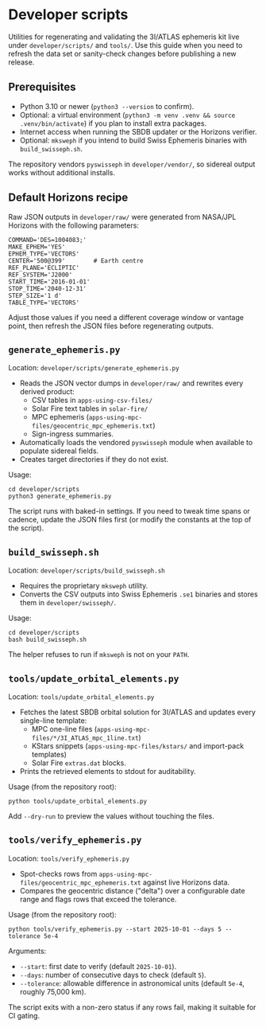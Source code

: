 # Developer scripts

Utilities for regenerating and validating the 3I/ATLAS ephemeris kit live under `developer/scripts/` and `tools/`. Use this guide when you need to refresh the data set or sanity-check changes before publishing a new release.

## Prerequisites
- Python 3.10 or newer (`python3 --version` to confirm).
- Optional: a virtual environment (`python3 -m venv .venv && source .venv/bin/activate`) if you plan to install extra packages.
- Internet access when running the SBDB updater or the Horizons verifier.
- Optional: `mksweph` if you intend to build Swiss Ephemeris binaries with `build_swisseph.sh`.

The repository vendors `pyswisseph` in `developer/vendor/`, so sidereal output works without additional installs.

## Default Horizons recipe

Raw JSON outputs in `developer/raw/` were generated from NASA/JPL Horizons with the following parameters:

```
COMMAND='DES=1004083;'
MAKE_EPHEM='YES'
EPHEM_TYPE='VECTORS'
CENTER='500@399'        # Earth centre
REF_PLANE='ECLIPTIC'
REF_SYSTEM='J2000'
START_TIME='2016-01-01'
STOP_TIME='2040-12-31'
STEP_SIZE='1 d'
TABLE_TYPE='VECTORS'
```

Adjust those values if you need a different coverage window or vantage point, then refresh the JSON files before regenerating outputs.

## `generate_ephemeris.py`
Location: `developer/scripts/generate_ephemeris.py`

- Reads the JSON vector dumps in `developer/raw/` and rewrites every derived product:
  - CSV tables in `apps-using-csv-files/`
  - Solar Fire text tables in `solar-fire/`
  - MPC ephemeris (`apps-using-mpc-files/geocentric_mpc_ephemeris.txt`)
  - Sign-ingress summaries.
- Automatically loads the vendored `pyswisseph` module when available to populate sidereal fields.
- Creates target directories if they do not exist.

Usage:

```
cd developer/scripts
python3 generate_ephemeris.py
```

The script runs with baked-in settings. If you need to tweak time spans or cadence, update the JSON files first (or modify the constants at the top of the script).

## `build_swisseph.sh`
Location: `developer/scripts/build_swisseph.sh`

- Requires the proprietary `mksweph` utility.
- Converts the CSV outputs into Swiss Ephemeris `.se1` binaries and stores them in `developer/swisseph/`.

Usage:

```
cd developer/scripts
bash build_swisseph.sh
```

The helper refuses to run if `mksweph` is not on your `PATH`.

## `tools/update_orbital_elements.py`
Location: `tools/update_orbital_elements.py`

- Fetches the latest SBDB orbital solution for 3I/ATLAS and updates every single-line template:
  - MPC one-line files (`apps-using-mpc-files/*/3I_ATLAS_mpc_1line.txt`)
  - KStars snippets (`apps-using-mpc-files/kstars/` and import-pack templates)
  - Solar Fire `extras.dat` blocks.
- Prints the retrieved elements to stdout for auditability.

Usage (from the repository root):

```
python tools/update_orbital_elements.py
```

Add `--dry-run` to preview the values without touching the files.

## `tools/verify_ephemeris.py`
Location: `tools/verify_ephemeris.py`

- Spot-checks rows from `apps-using-mpc-files/geocentric_mpc_ephemeris.txt` against live Horizons data.
- Compares the geocentric distance ("delta") over a configurable date range and flags rows that exceed the tolerance.

Usage (from the repository root):

```
python tools/verify_ephemeris.py --start 2025-10-01 --days 5 --tolerance 5e-4
```

Arguments:
- `--start`: first date to verify (default `2025-10-01`).
- `--days`: number of consecutive days to check (default `5`).
- `--tolerance`: allowable difference in astronomical units (default `5e-4`, roughly 75,000 km).

The script exits with a non-zero status if any rows fail, making it suitable for CI gating.
